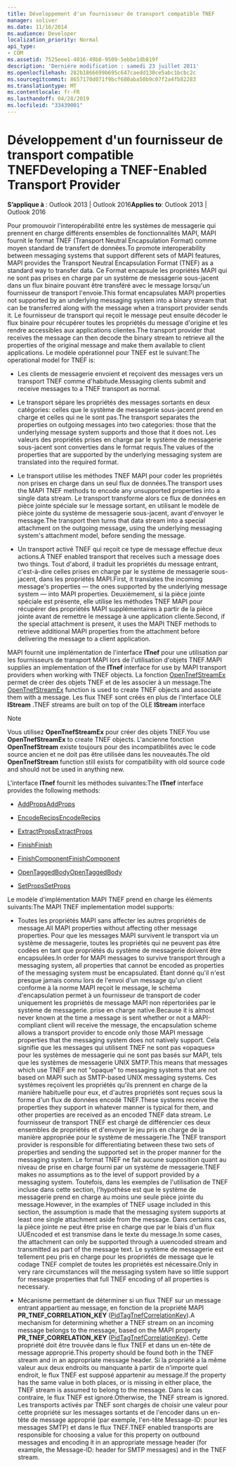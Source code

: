 ```yaml
---
title: Développement d'un fournisseur de transport compatible TNEF
manager: soliver
ms.date: 11/16/2014
ms.audience: Developer
localization_priority: Normal
api_type:
- COM
ms.assetid: 7525eee1-4016-49b8-9509-5ebbe1db819f
description: 'Derniére modification : samedi 23 juillet 2011'
ms.openlocfilehash: 282b1866699b695c647caedd130ce5abc1bcbc2c
ms.sourcegitcommit: 8657170d071f9bcf680aba50b9c07f2a4fb82283
ms.translationtype: MT
ms.contentlocale: fr-FR
ms.lasthandoff: 04/28/2019
ms.locfileid: "33439001"
---
```

# <a name="developing-a-tnef-enabled-transport-provider"></a><span data-ttu-id="ced59-103">Développement d'un fournisseur de transport compatible TNEF</span><span class="sxs-lookup"><span data-stu-id="ced59-103">Developing a TNEF-Enabled Transport Provider</span></span>

  
  
<span data-ttu-id="ced59-104">**S’applique à** : Outlook 2013 | Outlook 2016</span><span class="sxs-lookup"><span data-stu-id="ced59-104">**Applies to**: Outlook 2013 | Outlook 2016</span></span> 
  
<span data-ttu-id="ced59-105">Pour promouvoir l'interopérabilité entre les systèmes de messagerie qui prennent en charge différents ensembles de fonctionnalités MAPI, MAPI fournit le format TNEF (Transport Neutral Encapsulation Format) comme moyen standard de transfert de données.</span><span class="sxs-lookup"><span data-stu-id="ced59-105">To promote interoperability between messaging systems that support different sets of MAPI features, MAPI provides the Transport Neutral Encapsulation Format (TNEF) as a standard way to transfer data.</span></span> <span data-ttu-id="ced59-106">Ce Format encapsule les propriétés MAPI qui ne sont pas prises en charge par un système de messagerie sous-jacent dans un flux binaire pouvant être transféré avec le message lorsqu'un fournisseur de transport l'envoie.</span><span class="sxs-lookup"><span data-stu-id="ced59-106">This format encapsulates MAPI properties not supported by an underlying messaging system into a binary stream that can be transferred along with the message when a transport provider sends it.</span></span> <span data-ttu-id="ced59-107">Le fournisseur de transport qui reçoit le message peut ensuite décoder le flux binaire pour récupérer toutes les propriétés du message d'origine et les rendre accessibles aux applications clientes.</span><span class="sxs-lookup"><span data-stu-id="ced59-107">The transport provider that receives the message can then decode the binary stream to retrieve all the properties of the original message and make them available to client applications.</span></span> <span data-ttu-id="ced59-108">Le modèle opérationnel pour TNEF est le suivant:</span><span class="sxs-lookup"><span data-stu-id="ced59-108">The operational model for TNEF is:</span></span>
  
- <span data-ttu-id="ced59-109">Les clients de messagerie envoient et reçoivent des messages vers un transport TNEF comme d'habitude.</span><span class="sxs-lookup"><span data-stu-id="ced59-109">Messaging clients submit and receive messages to a TNEF transport as normal.</span></span>
    
- <span data-ttu-id="ced59-110">Le transport sépare les propriétés des messages sortants en deux catégories: celles que le système de messagerie sous-jacent prend en charge et celles qui ne le sont pas.</span><span class="sxs-lookup"><span data-stu-id="ced59-110">The transport separates the properties on outgoing messages into two categories: those that the underlying message system supports and those that it does not.</span></span> <span data-ttu-id="ced59-111">Les valeurs des propriétés prises en charge par le système de messagerie sous-jacent sont converties dans le format requis.</span><span class="sxs-lookup"><span data-stu-id="ced59-111">The values of the properties that are supported by the underlying messaging system are translated into the required format.</span></span>
    
- <span data-ttu-id="ced59-112">Le transport utilise les méthodes TNEF MAPI pour coder les propriétés non prises en charge dans un seul flux de données.</span><span class="sxs-lookup"><span data-stu-id="ced59-112">The transport uses the MAPI TNEF methods to encode any unsupported properties into a single data stream.</span></span> <span data-ttu-id="ced59-113">Le transport transforme alors ce flux de données en pièce jointe spéciale sur le message sortant, en utilisant le modèle de pièce jointe du système de messagerie sous-jacent, avant d'envoyer le message.</span><span class="sxs-lookup"><span data-stu-id="ced59-113">The transport then turns that data stream into a special attachment on the outgoing message, using the underlying messaging system's attachment model, before sending the message.</span></span>
    
- <span data-ttu-id="ced59-114">Un transport activé TNEF qui reçoit ce type de message effectue deux actions.</span><span class="sxs-lookup"><span data-stu-id="ced59-114">A TNEF enabled transport that receives such a message does two things.</span></span> <span data-ttu-id="ced59-115">Tout d'abord, il traduit les propriétés du message entrant, c'est-à-dire celles prises en charge par le système de messagerie sous-jacent, dans les propriétés MAPI.</span><span class="sxs-lookup"><span data-stu-id="ced59-115">First, it translates the incoming message's properties — the ones supported by the underlying message system — into MAPI properties.</span></span> <span data-ttu-id="ced59-116">Deuxièmement, si la pièce jointe spéciale est présente, elle utilise les méthodes TNEF MAPI pour récupérer des propriétés MAPI supplémentaires à partir de la pièce jointe avant de remettre le message à une application cliente.</span><span class="sxs-lookup"><span data-stu-id="ced59-116">Second, if the special attachment is present, it uses the MAPI TNEF methods to retrieve additional MAPI properties from the attachment before delivering the message to a client application.</span></span>
    
<span data-ttu-id="ced59-117">MAPI fournit une implémentation de l'interface **ITnef** pour une utilisation par les fournisseurs de transport MAPI lors de l'utilisation d'objets TNEF.</span><span class="sxs-lookup"><span data-stu-id="ced59-117">MAPI supplies an implementation of the **ITnef** interface for use by MAPI transport providers when working with TNEF objects.</span></span> <span data-ttu-id="ced59-118">La fonction [OpenTnefStreamEx](opentnefstreamex.md) permet de créer des objets TNEF et de les associer à un message.</span><span class="sxs-lookup"><span data-stu-id="ced59-118">The [OpenTnefStreamEx](opentnefstreamex.md) function is used to create TNEF objects and associate them with a message.</span></span> <span data-ttu-id="ced59-119">Les flux TNEF sont créés en plus de l'interface OLE **IStream** .</span><span class="sxs-lookup"><span data-stu-id="ced59-119">TNEF streams are built on top of the OLE **IStream** interface</span></span> 
  
> [!NOTE]
> <span data-ttu-id="ced59-120">Vous utilisez **OpenTnefStreamEx** pour créer des objets TNEF.</span><span class="sxs-lookup"><span data-stu-id="ced59-120">You use **OpenTnefStreamEx** to create TNEF objects.</span></span> <span data-ttu-id="ced59-121">L'ancienne fonction **OpenTnefStream** existe toujours pour des incompatibilités avec le code source ancien et ne doit pas être utilisée dans les nouveautés.</span><span class="sxs-lookup"><span data-stu-id="ced59-121">The old **OpenTnefStream** function still exists for compatibility with old source code and should not be used in anything new.</span></span> 
  
<span data-ttu-id="ced59-122">L'interface **ITnef** fournit les méthodes suivantes:</span><span class="sxs-lookup"><span data-stu-id="ced59-122">The **ITnef** interface provides the following methods:</span></span> 
  
- [<span data-ttu-id="ced59-123">AddProps</span><span class="sxs-lookup"><span data-stu-id="ced59-123">AddProps</span></span>](itnef-addprops.md)
    
- [<span data-ttu-id="ced59-124">EncodeRecips</span><span class="sxs-lookup"><span data-stu-id="ced59-124">EncodeRecips</span></span>](itnef-encoderecips.md)
    
- [<span data-ttu-id="ced59-125">ExtractProps</span><span class="sxs-lookup"><span data-stu-id="ced59-125">ExtractProps</span></span>](itnef-extractprops.md)
    
- [<span data-ttu-id="ced59-126">Finish</span><span class="sxs-lookup"><span data-stu-id="ced59-126">Finish</span></span>](itnef-finish.md)
    
- [<span data-ttu-id="ced59-127">FinishComponent</span><span class="sxs-lookup"><span data-stu-id="ced59-127">FinishComponent</span></span>](itnef-finishcomponent.md)
    
- [<span data-ttu-id="ced59-128">OpenTaggedBody</span><span class="sxs-lookup"><span data-stu-id="ced59-128">OpenTaggedBody</span></span>](itnef-opentaggedbody.md)
    
- [<span data-ttu-id="ced59-129">SetProps</span><span class="sxs-lookup"><span data-stu-id="ced59-129">SetProps</span></span>](itnef-setprops.md)
    
<span data-ttu-id="ced59-130">Le modèle d'implémentation MAPI TNEF prend en charge les éléments suivants:</span><span class="sxs-lookup"><span data-stu-id="ced59-130">The MAPI TNEF implementation model supports:</span></span>
  
- <span data-ttu-id="ced59-131">Toutes les propriétés MAPI sans affecter les autres propriétés de message.</span><span class="sxs-lookup"><span data-stu-id="ced59-131">All MAPI properties without affecting other message properties.</span></span> <span data-ttu-id="ced59-132">Pour que les messages MAPI survivent le transport via un système de messagerie, toutes les propriétés qui ne peuvent pas être codées en tant que propriétés du système de messagerie doivent être encapsulées.</span><span class="sxs-lookup"><span data-stu-id="ced59-132">In order for MAPI messages to survive transport through a messaging system, all properties that cannot be encoded as properties of the messaging system must be encapsulated.</span></span> <span data-ttu-id="ced59-133">Étant donné qu'il n'est presque jamais connu lors de l'envoi d'un message qu'un client conforme à la norme MAPI reçoit le message, le schéma d'encapsulation permet à un fournisseur de transport de coder uniquement les propriétés de message MAPI non répertoriées par le système de messagerie. prise en charge native.</span><span class="sxs-lookup"><span data-stu-id="ced59-133">Because it is almost never known at the time a message is sent whether or not a MAPI-compliant client will receive the message, the encapsulation scheme allows a transport provider to encode only those MAPI message properties that the messaging system does not natively support.</span></span> <span data-ttu-id="ced59-134">Cela signifie que les messages qui utilisent TNEF ne sont pas «opaques» pour les systèmes de messagerie qui ne sont pas basés sur MAPI, tels que les systèmes de messagerie UNIX SMTP.</span><span class="sxs-lookup"><span data-stu-id="ced59-134">This means that messages which use TNEF are not "opaque" to messaging systems that are not based on MAPI such as SMTP-based UNIX messaging systems.</span></span> <span data-ttu-id="ced59-135">Ces systèmes reçoivent les propriétés qu'ils prennent en charge de la manière habituelle pour eux, et d'autres propriétés sont reçues sous la forme d'un flux de données encodé TNEF.</span><span class="sxs-lookup"><span data-stu-id="ced59-135">These systems receive the properties they support in whatever manner is typical for them, and other properties are received as an encoded TNEF data stream.</span></span> <span data-ttu-id="ced59-136">Le fournisseur de transport TNEF est chargé de différencier ces deux ensembles de propriétés et d'envoyer le jeu pris en charge de la manière appropriée pour le système de messagerie.</span><span class="sxs-lookup"><span data-stu-id="ced59-136">The TNEF transport provider is responsible for differentiating between these two sets of properties and sending the supported set in the proper manner for the messaging system.</span></span> <span data-ttu-id="ced59-137">Le format TNEF ne fait aucune supposition quant au niveau de prise en charge fourni par un système de messagerie.</span><span class="sxs-lookup"><span data-stu-id="ced59-137">TNEF makes no assumptions as to the level of support provided by a messaging system.</span></span> <span data-ttu-id="ced59-138">Toutefois, dans les exemples de l'utilisation de TNEF incluse dans cette section, l'hypothèse est que le système de messagerie prend en charge au moins une seule pièce jointe du message.</span><span class="sxs-lookup"><span data-stu-id="ced59-138">However, in the examples of TNEF usage included in this section, the assumption is made that the messaging system supports at least one single attachment aside from the message.</span></span> <span data-ttu-id="ced59-139">Dans certains cas, la pièce jointe ne peut être prise en charge que par le biais d'un flux UUEncoded et est transmise dans le texte du message.</span><span class="sxs-lookup"><span data-stu-id="ced59-139">In some cases, the attachment can only be supported through a uuencoded stream and transmitted as part of the message text.</span></span> <span data-ttu-id="ced59-140">Le système de messagerie est tellement peu pris en charge pour les propriétés de message que le codage TNEF complet de toutes les propriétés est nécessaire.</span><span class="sxs-lookup"><span data-stu-id="ced59-140">Only in very rare circumstances will the messaging system have so little support for message properties that full TNEF encoding of all properties is necessary.</span></span>
    
- <span data-ttu-id="ced59-141">Mécanisme permettant de déterminer si un flux TNEF sur un message entrant appartient au message, en fonction de la propriété MAPI **PR_TNEF_CORRELATION_KEY** ([PidTagTnefCorrelationKey](pidtagtnefcorrelationkey-canonical-property.md)).</span><span class="sxs-lookup"><span data-stu-id="ced59-141">A mechanism for determining whether a TNEF stream on an incoming message belongs to the message, based on the MAPI property **PR_TNEF_CORRELATION_KEY** ([PidTagTnefCorrelationKey](pidtagtnefcorrelationkey-canonical-property.md)).</span></span> <span data-ttu-id="ced59-142">Cette propriété doit être trouvée dans le flux TNEF et dans un en-tête de message approprié.</span><span class="sxs-lookup"><span data-stu-id="ced59-142">This property should be found both in the TNEF stream and in an appropriate message header.</span></span> <span data-ttu-id="ced59-143">Si la propriété a la même valeur aux deux endroits ou manquante à partir de n'importe quel endroit, le flux TNEF est supposé appartenir au message.</span><span class="sxs-lookup"><span data-stu-id="ced59-143">If the property has the same value in both places, or is missing in either place, the TNEF stream is assumed to belong to the message.</span></span> <span data-ttu-id="ced59-144">Dans le cas contraire, le flux TNEF est ignoré.</span><span class="sxs-lookup"><span data-stu-id="ced59-144">Otherwise, the TNEF stream is ignored.</span></span> <span data-ttu-id="ced59-145">Les transports activés par TNEF sont chargés de choisir une valeur pour cette propriété sur les messages sortants et de l'encoder dans un en-tête de message approprié (par exemple, l'en-tête Message-ID: pour les messages SMTP) et dans le flux TNEF.</span><span class="sxs-lookup"><span data-stu-id="ced59-145">TNEF enabled transports are responsible for choosing a value for this property on outbound messages and encoding it in an appropriate message header (for example, the Message-ID: header for SMTP messages) and in the TNEF stream.</span></span>
    

